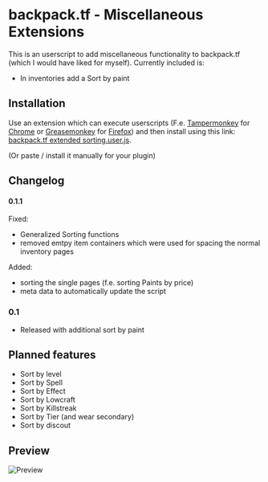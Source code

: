 # backpack.tf - Miscellaneous Extensions
This is an userscript to add miscellaneous functionality to backpack.tf (which I would have liked for myself).
Currently included is:
* In inventories add a Sort by paint


## Installation
Use an extension which can execute userscripts (F.e. [Tampermonkey](https://chrome.google.com/webstore/detail/tampermonkey/dhdgffkkebhmkfjojejmpbldmpobfkfo) for [Chrome](https://www.google.com/chrome/) or [Greasemonkey](https://addons.mozilla.org/en-US/firefox/addon/greasemonkey/)  for [Firefox](https://www.mozilla.org/firefox))
and then install using this link: [backpack.tf extended sorting.user.js](https://github.com/NetroScript/backpack.tf-miscellaneous-extensions/raw/master/backpack.tf%20extended%20sorting.user.js).

(Or paste / install it manually for your plugin)

## Changelog


#### 0.1.1

Fixed:
* Generalized Sorting functions
* removed emtpy item containers which were used for spacing the normal inventory pages

Added:
* sorting the single pages (f.e. sorting Paints by price)
* meta data to automatically update the script

### 0.1

* Released with additional sort by paint


## Planned features
* Sort by level
* Sort by Spell
* Sort by Effect
* Sort by Lowcraft
* Sort by Killstreak
* Sort by Tier (and wear secondary)
* Sort by discout



## Preview

![Preview](https://raw.githubusercontent.com/NetroScript/backpack.tf-miscellaneous-extensions/master/preview1.png)
